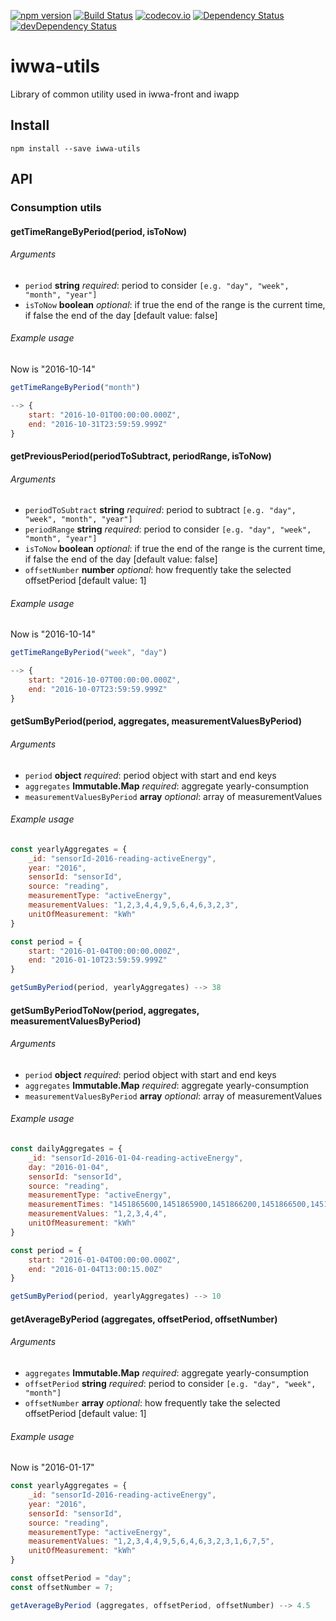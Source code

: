 [![npm version](https://badge.fury.io/js/iwwa-utils.svg)](https://badge.fury.io/js/iwwa-utils)
[![Build Status](https://travis-ci.org/innowatio/iwwa-utils.svg?branch=master)](https://travis-ci.org/innowatio/iwwa-utils)
[![codecov.io](https://codecov.io/github/innowatio/iwwa-utils/coverage.svg?branch=master)](https://codecov.io/github/innowatio/iwwa-utils?branch=master)
[![Dependency Status](https://david-dm.org/innowatio/iwwa-utils.svg)](https://david-dm.org/innowatio/iwwa-utils)
[![devDependency Status](https://david-dm.org/innowatio/iwwa-utils/dev-status.svg)](https://david-dm.org/innowatio/iwwa-utils#info=devDependencies)

# iwwa-utils

Library of common utility used in iwwa-front and iwapp

## Install

`npm install --save iwwa-utils`

## API

### Consumption utils

#### getTimeRangeByPeriod(period, isToNow)

###### Arguments

* `period` **string** _required_: period to consider `[e.g. "day", "week", "month", "year"]`
* `isToNow` **boolean** _optional_: if true the end of the range is the current time, if false the end of the day [default value: false]

###### Example usage

Now is "2016-10-14"

```js
getTimeRangeByPeriod("month")

--> {
    start: "2016-10-01T00:00:00.000Z",
    end: "2016-10-31T23:59:59.999Z"
}
```

#### getPreviousPeriod(periodToSubtract, periodRange, isToNow)

###### Arguments

* `periodToSubtract` **string** _required_: period to subtract `[e.g. "day", "week", "month", "year"]`
* `periodRange` **string** _required_: period to consider `[e.g. "day", "week", "month", "year"]`
* `isToNow` **boolean** _optional_: if true the end of the range is the current time, if false the end of the day [default value: false]
* `offsetNumber` **number** _optional_: how frequently take the selected offsetPeriod [default value: 1]

###### Example usage

Now is "2016-10-14"

```js
getTimeRangeByPeriod("week", "day")

--> {
    start: "2016-10-07T00:00:00.000Z",
    end: "2016-10-07T23:59:59.999Z"
}
```

#### getSumByPeriod(period, aggregates, measurementValuesByPeriod)

###### Arguments

* `period` **object** _required_: period object with start and end keys
* `aggregates` **Immutable.Map** _required_: aggregate yearly-consumption
* `measurementValuesByPeriod` **array** _optional_: array of measurementValues

###### Example usage

```js
const yearlyAggregates = {
    _id: "sensorId-2016-reading-activeEnergy",
    year: "2016",
    sensorId: "sensorId",
    source: "reading",
    measurementType: "activeEnergy",
    measurementValues: "1,2,3,4,4,9,5,6,4,6,3,2,3",
    unitOfMeasurement: "kWh"
}

const period = {
    start: "2016-01-04T00:00:00.000Z",
    end: "2016-01-10T23:59:59.999Z"
}
```

```js
getSumByPeriod(period, yearlyAggregates) --> 38
```

#### getSumByPeriodToNow(period, aggregates, measurementValuesByPeriod)

###### Arguments

* `period` **object** _required_: period object with start and end keys
* `aggregates` **Immutable.Map** _required_: aggregate yearly-consumption
* `measurementValuesByPeriod` **array** _optional_: array of measurementValues

###### Example usage

```js
const dailyAggregates = {
    _id: "sensorId-2016-01-04-reading-activeEnergy",
    day: "2016-01-04",
    sensorId: "sensorId",
    source: "reading",
    measurementType: "activeEnergy",
    measurementTimes: "1451865600,1451865900,1451866200,1451866500,1451866800",
    measurementValues: "1,2,3,4,4",
    unitOfMeasurement: "kWh"
}

const period = {
    start: "2016-01-04T00:00:00.000Z",
    end: "2016-01-04T13:00:15.00Z"
}
```

```js
getSumByPeriod(period, yearlyAggregates) --> 10
```

#### getAverageByPeriod (aggregates, offsetPeriod, offsetNumber)

###### Arguments

* `aggregates` **Immutable.Map** _required_: aggregate yearly-consumption
* `offsetPeriod` **string** _required_: period to consider `[e.g. "day", "week", "month"]`
* `offsetNumber` **array** _optional_: how frequently take the selected offsetPeriod [default value: 1]

###### Example usage

Now is "2016-01-17"

```js
const yearlyAggregates = {
    _id: "sensorId-2016-reading-activeEnergy",
    year: "2016",
    sensorId: "sensorId",
    source: "reading",
    measurementType: "activeEnergy",
    measurementValues: "1,2,3,4,4,9,5,6,4,6,3,2,3,1,6,7,5",
    unitOfMeasurement: "kWh"
}

const offsetPeriod = "day";
const offsetNumber = 7;
```

```js
getAverageByPeriod (aggregates, offsetPeriod, offsetNumber) --> 4.5
```
